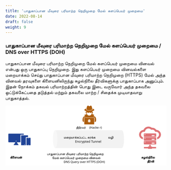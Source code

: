 ```yaml
---
title: 'பாதுகாப்பான மீவுரை பரிமாற்ற நெறிமுறை மேல் களப்பெயர் முறைமை'
date: 2022-08-14
draft: false
weight: 9
---
```




### பாதுகாப்பான மீவுரை பரிமாற்ற நெறிமுறை மேல் களப்பெயர் முறைமை / DNS over HTTPS (DOH)

பாதுகாப்பான மீவுரை பரிமாற்ற நெறிமுறை மேல் களப்பெயர் முறைமை வினவல் என்பது ஒரு பாதுகாப்பு நெறிமுறை. இது களப்பெயர் முறைமை வினவல்களை மறையாக்கம் செய்து பாதுகாப்பான மீவுரை பரிமாற்ற நெறிமுறை (HTTPS) மேல் அந்த வினவல் தரவுகளை கிளையனிலிருந்து சுழல்நிலை தீர்விகளுக்கு பாதுகாப்பாக அனுப்பும். இதன் நோக்கம் தகவல் பரிமாற்றத்தின் பொது இடை வருவோர் அந்த தகவலை ஒட்டுக்கேட்பதை தடுத்தல் மற்றும் தகவலை மாற்ற / சிதைக்க முடியாதவாறு பாதுகாத்தல்.


<img src="images/dns-ta/dns-doh-ta.svg">
